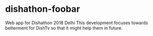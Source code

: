 # dishathon-foobar
Web app for Dishathon 2018 Delhi
This development focuses towards betterment for DishTv so that it might help them in future.

